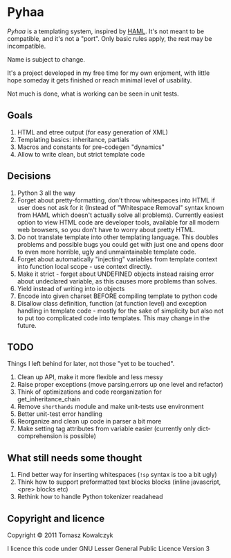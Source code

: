 Pyhaa
=====

*Pyhaa* is a templating system, inspired by [HAML](http://haml-lang.com/). It's not meant to be compatible,
and it's not a "port". Only basic rules apply, the rest may be incompatible.

Name is subject to change.

It's a project developed in my free time for my own enjoment,
with little hope someday it gets finished or reach minimal level
of usability.

Not much is done, what is working can be seen in unit tests.

Goals
-----

1. HTML and etree output (for easy generation of XML)
1. Templating basics: inheritance, partials
1. Macros and constants for pre-codegen "dynamics"
1. Allow to write clean, but strict template code

Decisions
---------

1. Python 3 all the way
1. Forget about pretty-formatting, don't throw whitespaces into HTML if user
   does not ask for it (Instead of "Whitespace Removal" syntax known from HAML
   which doesn't actually solve all problems). Currently easiest option to view
   HTML code are developer tools, available for all modern web browsers, so you don't
   have to worry about pretty HTML.
1. Do not translate template into other templating language. This doubles
   problems and possible bugs you could get with just one and opens door
   to even more horrible, ugly and unmaintainable template code.
1. Forget about automatically "injecting" variables from template context into function
   local scope - use context directly.
1. Make it strict - forget about UNDEFINED objects instead raising error about
   undeclared variable, as this causes more problems than solves.
1. Yield instead of writing into io objects
1. Encode into given charset BEFORE compiling template to python code
1. Disallow class definition, function (at function level) and exception handling in template
   code - mostly for the sake of simplicity but also not to put too complicated code into templates.
   This may change in the future.

TODO
----

Things I left behind for later, not those "yet to be touched".

1. Clean up API, make it more flexible and less messy
1. Raise proper exceptions (move parsing.errors up one level and refactor)
1. Think of optimizations and code reorganization for get_inheritance_chain
1. Remove `shorthands` module and make unit-tests use environment
1. Better unit-test error handling
1. Reorganize and clean up code in parser a bit more
1. Make setting tag attributes from variable easier (currently only dict-comprehension is possible)

What still needs some thought
-----------------------------

1. Find better way for inserting whitespaces (`!sp` syntax is too a bit ugly)
1. Think how to support preformatted text blocks blocks (inline javascript, &lt;pre&gt; blocks etc)
1. Rethink how to handle Python tokenizer readahead

Copyright and licence
---------------------

Copyright © 2011 Tomasz Kowalczyk

I licence this code under GNU Lesser General Public Licence Version 3

